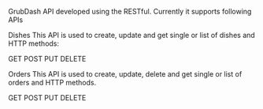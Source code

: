 GrubDash API developed using the RESTful. Currently it supports following APIs

Dishes
This API is used to create, update and get single or list of dishes and HTTP methods:

GET
POST
PUT
DELETE

Orders
This API is used to create, update, delete and get single or list of orders and HTTP methods.

GET
POST
PUT
DELETE